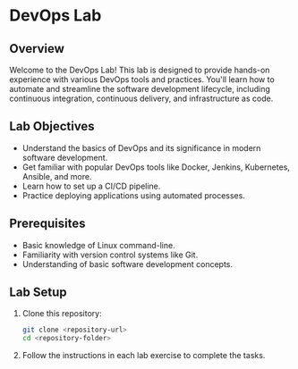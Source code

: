 # DevOps Lab

## Overview

Welcome to the DevOps Lab! This lab is designed to provide hands-on experience with various DevOps tools and practices. You'll learn how to automate and streamline the software development lifecycle, including continuous integration, continuous delivery, and infrastructure as code.

## Lab Objectives

- Understand the basics of DevOps and its significance in modern software development.
- Get familiar with popular DevOps tools like Docker, Jenkins, Kubernetes, Ansible, and more.
- Learn how to set up a CI/CD pipeline.
- Practice deploying applications using automated processes.

## Prerequisites

- Basic knowledge of Linux command-line.
- Familiarity with version control systems like Git.
- Understanding of basic software development concepts.

## Lab Setup

1. Clone this repository:

   ```bash
   git clone <repository-url>
   cd <repository-folder>
   ```

2. Follow the instructions in each lab exercise to complete the tasks.
